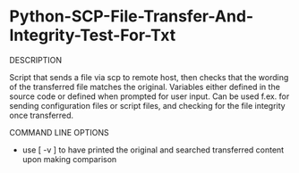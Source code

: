 # Python-SCP-File-Transfer-And-Integrity-Test-For-Txt

DESCRIPTION

Script that sends a file via scp to remote host, then checks that the wording of the transferred file matches the original.
Variables either defined in the source code or defined when prompted for user input. 
Can be used f.ex. for sending configuration files or script files, and checking for the file integrity once transferred.

COMMAND LINE OPTIONS
- use [ -v ] to have printed the original and searched transferred content upon making comparison  
